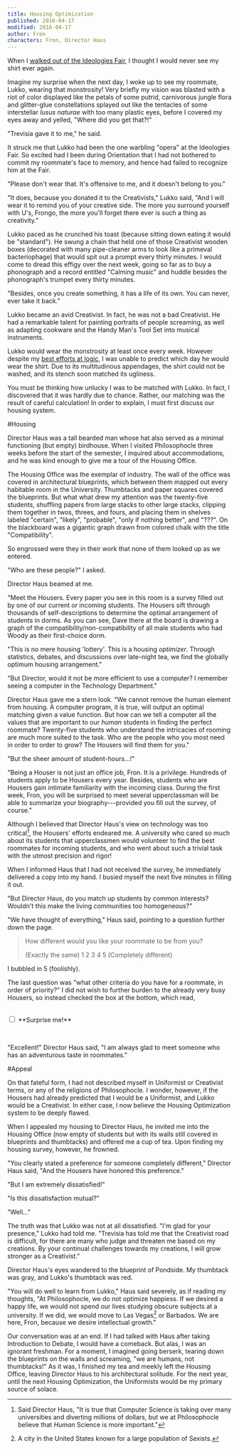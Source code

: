 ```yaml
---
title: Housing Optimization
published: 2016-04-17
modified: 2016-04-17
author: Fron
characters: Fron, Director Haus
---
```


When I [walked out of the Ideologies Fair](/posts/how-i-became-a-uniformist.html), I thought I would never see my shirt ever again.

<!--more--> 

Imagine my surprise when the next day, I woke up to see my roommate, Lukko, wearing that monstrosity! Very briefly my vision was blasted with a riot of color displayed like the petals of some putrid, carnivorous jungle flora and glitter-glue constellations splayed out like the tentacles of some interstellar *lusus naturae* with too many plastic eyes, before I covered my eyes away and yelled, "Where did you get that?!"

"Trevisia gave it to me," he said.

It struck me that Lukko had been the one warbling "opera" at the Ideologies Fair. So excited had I been during Orientation that I had not bothered to commit my roommate's face to memory, and hence had failed to recognize him at the Fair.

"Please don't wear that. It's offensive to me, and it doesn't belong to you."

"It does, because you donated it to the Creativists," Lukko said, "And I will wear it to remind you of your creative side. The more you surround yourself with U's, Frongo, the more you'll forget there ever is such a thing as creativity." 

Lukko paced as he crunched his toast (because sitting down eating it would be "standard"). He swung a chain that held one of those Creativist wooden boxes (decorated with many pipe-cleaner arms to look like a primeval bacteriophage) that would spit out a prompt every thirty minutes. I would come to dread this effigy over the next week, going so far as to buy a phonograph and a record entitled "Calming music" and huddle besides the phonograph's trumpet every thirty minutes.

"Besides, once you create something, it has a life of its own. You can never, ever take it back."

Lukko became an avid Creativist. In fact, he was not a bad Creativist. He had a remarkable talent for painting portraits of people screaming, as well as adapting cookware and the Handy Man's Tool Set into musical instruments.

Lukko would wear the monstrosity at least once every week. However despite my [best efforts at logic](https://en.wikipedia.org/wiki/Unexpected_hanging_paradox), I was unable to predict which day he would wear the shirt. Due to its multitudinous appendages, the shirt could not be washed, and its stench soon matched its ugliness. 

You must be thinking how unlucky I was to be matched with Lukko. In fact, I discovered that it was hardly due to chance. Rather, our matching was the result of careful calculation! In order to explain, I must first discuss our housing system.

#Housing

Director Haus was a tall bearded man whose hat also served as a minimal functioning (but empty) birdhouse. When I visited Philosophocle three weeks before the start of the semester, I inquired about accommodations, and he was kind enough to give me a tour of the Housing Office.

The Housing Office was the exemplar of industry. The wall of the office was covered in architectural blueprints, which between them mapped out every habitable room in the University. Thumbtacks and paper squares covered the blueprints. But what what drew my attention was the twenty-five students, shuffling papers from large stacks to other large stacks, clipping them together in twos, threes, and fours, and placing them in shelves labeled "certain", "likely", "probable", "only if nothing better", and "???". On the blackboard was a gigantic graph drawn from colored chalk with the title "Compatibility".

So engrossed were they in their work that none of them looked up as we entered.

"Who are these people?" I asked.

Director Haus beamed at me. 

"Meet the Housers. Every paper you see in this room is a survey filled out by one of our current or incoming students. The Housers sift through thousands of  self-descriptions to determine the optimal arrangement of students in dorms. As you can see, Dave there at the board is drawing a graph of the compatibility/non-compatibility of all male students who had Woody as their first-choice dorm.

"This is no mere housing 'lottery'. This is a housing *optimizer*. Through statistics, debates, and discussions over late-night tea, we find the globally optimum housing arrangement."

"But Director, would it not be more efficient to use a computer? I remember seeing a computer in the Technology Department."

Director Haus gave me a stern look. "We cannot remove the human element from housing. A computer program, it is true, will output an optimal matching given a value function. But how can we tell a computer all the values that are important to our *human* students in finding the perfect roommate? Twenty-five students who understand the intricacies of rooming are much more suited to the task. Who are the people who you most need in order to order to grow? The Housers will find them for you."

"But the sheer amount of student-hours...!"

"Being a Houser is not just an office job, Fron. It is a privilege. Hundreds of students apply to be Housers every year. Besides, students who are Housers gain intimate familiarity with the incoming class. During the first week, Fron, you will be surprised to meet several upperclassman will be able to summarize your biography---provided you fill out the survey, of course."

Although I believed that Director Haus's view on technology was too critical[^f2], the Housers' efforts endeared me. A university who cared so much about its students that upperclassmen would volunteer to find the best roommates for incoming students, and who went about such a trivial task with the utmost precision and rigor!

When I informed Haus that I had not received the survey, he immediately delivered a copy into my hand. I busied myself the next five minutes in filling it out. 

"But Director Haus, do you match up students by common interests? Wouldn't this make the living communities too homogeneous?"

"We have thought of everything," Haus said, pointing to a question further down the page.

> How different would you like your roommate to be from you?
>
> (Exactly the same) 1 2 3 4 5 (Completely different)

I bubbled in 5 (foolishly).

The last question was "what other criteria do you have for a roommate, in order of priority?" I did not wish to further burden to the already very busy Housers, so instead checked the box at the bottom, which read,

<br/>
<form action="">
<input type="checkbox" name="surprise" value="surprse">  **Surprise me!**
</form>
<br/>

"Excellent!" Director Haus said, "I am always glad to meet someone who has an adventurous taste in roommates."

#Appeal

On that fateful form, I had not described myself in Uniformist or Creativist terms, or any of the religions of Philosophocle. I wonder, however, if the Housers had already predicted that I would be a Uniformist, and Lukko would be a Creativist. In either case, I now believe the Housing Optimization system to be deeply flawed.

When I appealed my housing to Director Haus, he invited me into the Housing Office (now empty of students but with its walls still covered in blueprints and thumbtacks) and offered me a cup of tea. Upon finding my housing survey, however, he frowned.

"You clearly stated a preference for someone completely different," Director Haus said, "And the Housers have honored this preference."

"But I am extremely dissatisfied!"

"Is this dissatisfaction mutual?"

"Well..."

The truth was that Lukko was not at all dissatisfied. "I'm glad for your presence," Lukko had told me. "Trevisia has told me that the Creativist road is difficult, for there are many who judge and threaten me based on my creations. By your continual challenges towards my creations, I will grow stronger as a Creativist."

Director Haus's eyes wandered to the blueprint of Pondside. My thumbtack was gray, and Lukko's thumbtack was red.

"You will do well to learn from Lukko," Haus said severely, as if reading my thoughts, "At Philosophocle, we do not optimize happiess. If we desired a happy life, we would not spend our lives studying obscure subjects at a university. If we did, we would move to Las Vegas[^f3] or Barbados. We are here, Fron, because we desire intellectual growth."

Our conversation was at an end. If I had talked with Haus after taking Introduction to Debate, I would have a comeback. But alas, I was an ignorant freshman. For a moment, I imagined going berserk, tearing down the blueprints on the walls and screaming, "we are humans, not thumbtacks!" As it was, I finished my tea and meekly left the Housing Office, leaving Director Haus to his architectural solitude. For the next year, until the next Housing Optimization, the Uniformists would be my primary source of solace.

[^f2]: Said Director Haus, "It is true that Computer Science is taking over many universities and diverting millions of dollars, but we at Philosophocle believe that *Human* Science is more important."
[^f3]: A city in the United States known for a large population of Sexists.

